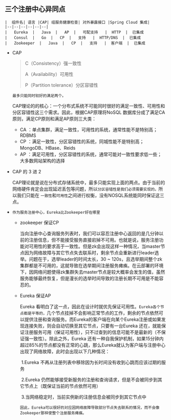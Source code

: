 ## 三个注册中心异同点

    |  组件名| 语言 |CAP| 组服务健康检查| 对外暴露接口 |Spring Cloud 集成|
    |--|--|--|--|--|--|
    |   Eureka  |   Java  |   AP  |   可配支持   |  HTTP  |  已集成
    |   Consul  |   Go  |   CP  |   支持   |  HTTP/DNS  |  已集成
    |   Zookeeper  |   Java  |   CP  |   支持   |  客户端  |  已集成
    
- CAP

  > C（Consistency）强一致性
  >
  > A（Availability）可用性
  >
  > P（Partition tolerance）分区容错性

  `最多只能同时较好的满足两个。`

  CAP理论的的核心：一个分布式系统不可能同时很好的满足一致性、可用性和分区容错性这三个需求。因此，根据CAP原理将NoSQL 数据库分成了满足CA原则，满足CP原则和满足AP原则三大类：

  - CA ：单点集群，满足一致性，可用性的系统，通常性能不是特别高；RDBMS
  - CP ：满足一致性，分区容错性的系统，同城性能不是特别高；MongoDB、HBase、Reids
  - AP ：满足可用性，分区容错性的系统，通常可能对一致性要求低一些；大多数网站架构的选择

- CAP 的 3 进 2

  CAP理论就是说在分布式存储系统中，最多只能实现上面的两点。由于当前的网络硬件肯定会出现延迟丢包等问题，所以`分区容错性是我们必须需要实现的。`所以我们只能在 `一致性`和`可用性`之间进行权衡，没有NOSQL系统能同时保证这三点。

- `作为服务注册中心，Eureka比Zookeeper好在哪里`

  - zookeeper 保证CP

    当向注册中心查询服务列表时，我们可以容忍注册中心返回的是几分钟以前的注册信息，但不能接受服务直接宕掉不可用。也就是说，服务注册功能对可用性的要求高于一致性。但是zk会出现这样一种情况，当master节点因为网络故障与其它节点失去联系时，剩余节点会重新进行leader选举。问题在于，选举leader的时间太长，30 ~ 120s，且选举期间整个zk集群都是不可用的，这就导致在选举期间注册服务瘫痪。在云部署的环境下，因网络问题使得zk集群失去master节点是较大概率会发生的值，虽然服务能够最终恢复，但是漫长的选举时间导致的注册长期不可用是不能容忍的。

  - Eureka 保证AP

    Eureka 看明白了这一点，因此在设计时就优先保证可用性。`Eureka各个节点都是平等的，`几个节点挂掉不会影响正常节点的工作，剩余的节点依然可以提供注册和查询服务。而Eureka的客户端在向某个Eureka注册或如果发现连接失败，则会自动切换至其它节点，只要有一台Eureka 还在，就能保证注册服务可用（保证可用性），只不过查到的信息可能不是最新的（不保证强一致性）。除此之外，Eureka 还有一种自我保护机制，如果15分钟内超过85%的节点都没有正常的心跳，那么Eureka就认为客户端与注册中心出现了网络故障，此时会出现以下几种情况：

    ​	1.Eureka 不再从注册列表中移除因为长时间没有收到心跳而应该过期的服务

    ​	2.Eureka 仍然能够接受新服务的注册和查询请求，但是不会被同步到其它节点上（既保证当前的节点依然可用）

    ​	3.当网络稳定时，当前实例新的注册信息会被同步到其它节点中

    `因此，Eureka可以很好的对应因网络故障导致部分节点失去联系的情况，而不会像Zookeeper那样使整个注册服务瘫痪。`